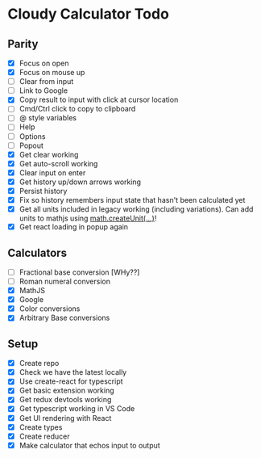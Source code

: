 # Cloudy Calculator Todo

## Parity

- [x] Focus on open
- [x] Focus on mouse up
- [ ] Clear from input
- [ ] Link to Google
- [x] Copy result to input with click at cursor location
- [ ] Cmd/Ctrl click to copy to clipboard
- [ ] @ style variables
- [ ] Help
- [ ] Options
- [ ] Popout
- [x] Get clear working
- [x] Get auto-scroll working
- [x] Clear input on enter
- [x] Get history up/down arrows working
- [x] Persist history
- [x] Fix so history remembers input state that hasn't been calculated yet
- [x] Get all units included in legacy working (including variations). Can add
      units to mathjs using
      [math.createUnit(...)](https://mathjs.org/docs/reference/functions/createUnit.html)!
- [x] Get react loading in popup again

## Calculators

- [ ] Fractional base conversion [WHy??]
- [ ] Roman numeral conversion
- [x] MathJS
- [x] Google
- [x] Color conversions
- [x] Arbitrary Base conversions

## Setup

- [x] Create repo
- [x] Check we have the latest locally
- [x] Use create-react for typescript
- [x] Get basic extension working
- [x] Get redux devtools working
- [x] Get typescript working in VS Code
- [x] Get UI rendering with React
- [x] Create types
- [x] Create reducer
- [x] Make calculator that echos input to output
